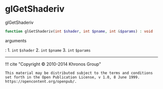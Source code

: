 # glGetShaderiv
glGetShaderiv

```php
function glGetShaderiv(int $shader, int $pname, int &$params) : void
```



arguments

:    1. `int` `$shader` 
    2. `int` `$pname` 
    3. `int` `$params` 



---
     

!!! cite "Copyright © 2010-2014 Khronos Group"

    This material may be distributed subject to the terms and conditions set forth in the Open Publication License, v 1.0, 8 June 1999. https://opencontent.org/openpub/.